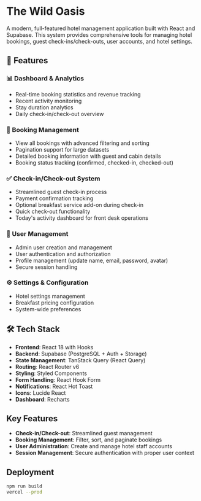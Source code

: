 # The Wild Oasis

A modern, full-featured hotel management application built with React and Supabase. This system provides comprehensive tools for managing hotel bookings, guest check-ins/check-outs, user accounts, and hotel settings.

## 🌟 Features

### 📊 Dashboard & Analytics

- Real-time booking statistics and revenue tracking
- Recent activity monitoring
- Stay duration analytics
- Daily check-in/check-out overview

### 🏨 Booking Management

- View all bookings with advanced filtering and sorting
- Pagination support for large datasets
- Detailed booking information with guest and cabin details
- Booking status tracking (confirmed, checked-in, checked-out)

### ✅ Check-in/Check-out System

- Streamlined guest check-in process
- Payment confirmation tracking
- Optional breakfast service add-on during check-in
- Quick check-out functionality
- Today's activity dashboard for front desk operations

### 👥 User Management

- Admin user creation and management
- User authentication and authorization
- Profile management (update name, email, password, avatar)
- Secure session handling

### ⚙️ Settings & Configuration

- Hotel settings management
- Breakfast pricing configuration
- System-wide preferences

## 🛠️ Tech Stack

- **Frontend**: React 18 with Hooks
- **Backend**: Supabase (PostgreSQL + Auth + Storage)
- **State Management**: TanStack Query (React Query)
- **Routing**: React Router v6
- **Styling**: Styled Components
- **Form Handling**: React Hook Form
- **Notifications**: React Hot Toast
- **Icons**: Lucide React
- **Dashboard**: Recharts

## Key Features

- **Check-in/Check-out**: Streamlined guest management
- **Booking Management**: Filter, sort, and paginate bookings
- **User Administration**: Create and manage hotel staff accounts
- **Session Management**: Secure authentication with proper user context

## Deployment

```bash
npm run build
vercel --prod
```
